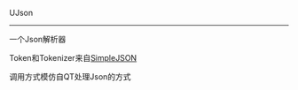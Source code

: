 ﻿UJson
___________________________________
一个Json解析器

Token和Tokenizer来自[SimpleJSON](https://github.com/absfree/SimpleJSON)

调用方式模仿自QT处理Json的方式
